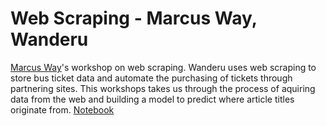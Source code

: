 **Web Scraping - Marcus Way, Wanderu**
===================

[Marcus Way](https://twitter.com/marcus_way)'s workshop on web scraping. Wanderu uses web scraping to store bus ticket data and automate the purchasing of tickets through partnering sites. This workshops takes us through the process of aquiring data from the web and building a model to predict where article titles originate from. [Notebook](http://nbviewer.ipython.org/github/gwulfs/bostonml/blob/master/2.%20scraping/scraping.ipynb?flush_cache=true)
